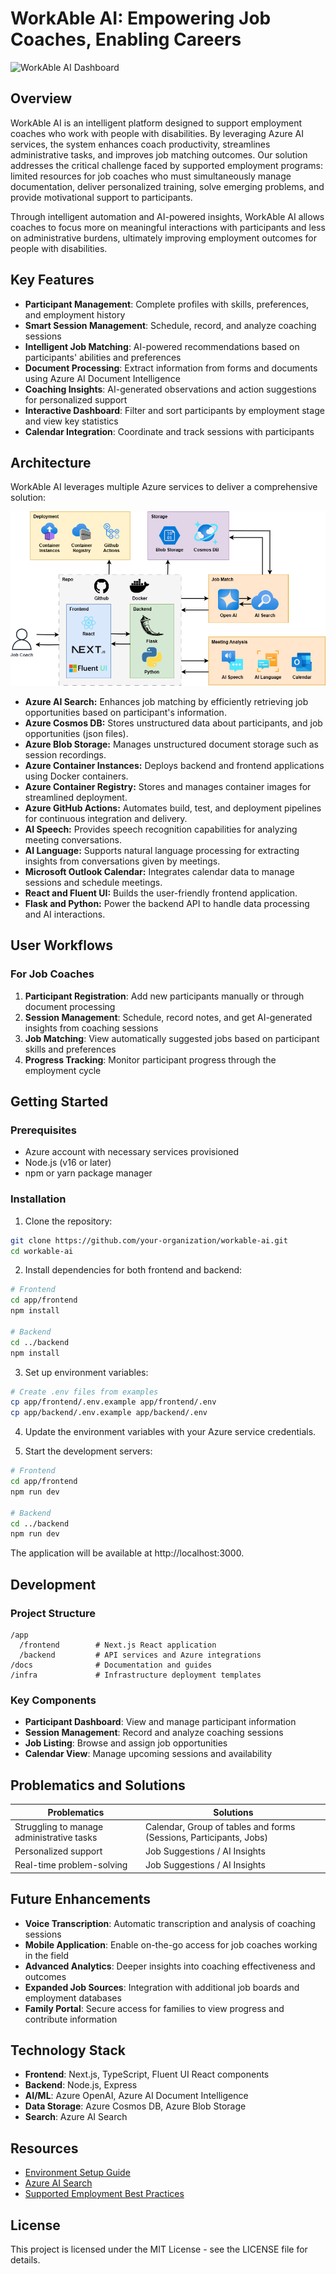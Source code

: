 # WorkAble AI: Empowering Job Coaches, Enabling Careers

![WorkAble AI Dashboard](https://placeholder-for-project-screenshot.com)

## Overview

WorkAble AI is an intelligent platform designed to support employment coaches who work with people with disabilities. By leveraging Azure AI services, the system enhances coach productivity, streamlines administrative tasks, and improves job matching outcomes. Our solution addresses the critical challenge faced by supported employment programs: limited resources for job coaches who must simultaneously manage documentation, deliver personalized training, solve emerging problems, and provide motivational support to participants.

Through intelligent automation and AI-powered insights, WorkAble AI allows coaches to focus more on meaningful interactions with participants and less on administrative burdens, ultimately improving employment outcomes for people with disabilities.

## Key Features

- **Participant Management**: Complete profiles with skills, preferences, and employment history
- **Smart Session Management**: Schedule, record, and analyze coaching sessions
- **Intelligent Job Matching**: AI-powered recommendations based on participants' abilities and preferences
- **Document Processing**: Extract information from forms and documents using Azure AI Document Intelligence
- **Coaching Insights**: AI-generated observations and action suggestions for personalized support
- **Interactive Dashboard**: Filter and sort participants by employment stage and view key statistics
- **Calendar Integration**: Coordinate and track sessions with participants

## Architecture

WorkAble AI leverages multiple Azure services to deliver a comprehensive solution:

![Alt Text](https://github.com/ferDMS/ms-challenge/blob/Jose/ArquitecturaWorkabeAI.png)

- **Azure AI Search:** Enhances job matching by efficiently retrieving job opportunities based on participant's information.
- **Azure Cosmos DB:** Stores unstructured data about participants, and job opportunities (json files).
- **Azure Blob Storage:** Manages unstructured document storage such as session recordings.
- **Azure Container Instances:** Deploys backend and frontend applications using Docker containers.
- **Azure Container Registry:** Stores and manages container images for streamlined deployment.
- **Azure GitHub Actions:** Automates build, test, and deployment pipelines for continuous integration and delivery.
- **AI Speech:** Provides speech recognition capabilities for analyzing meeting conversations.
- **AI Language:** Supports natural language processing for extracting insights from conversations given by meetings.
- **Microsoft Outlook Calendar:** Integrates calendar data to manage sessions and schedule meetings.
- **React and Fluent UI:** Builds the user-friendly frontend application.
- **Flask and Python:** Power the backend API to handle data processing and AI interactions.

## User Workflows

### For Job Coaches

1. **Participant Registration**: Add new participants manually or through document processing
2. **Session Management**: Schedule, record notes, and get AI-generated insights from coaching sessions
3. **Job Matching**: View automatically suggested jobs based on participant skills and preferences
4. **Progress Tracking**: Monitor participant progress through the employment cycle

## Getting Started

### Prerequisites

- Azure account with necessary services provisioned
- Node.js (v16 or later)
- npm or yarn package manager

### Installation

1. Clone the repository:

```bash
git clone https://github.com/your-organization/workable-ai.git
cd workable-ai
```

2. Install dependencies for both frontend and backend:

```bash
# Frontend
cd app/frontend
npm install

# Backend
cd ../backend
npm install
```

3. Set up environment variables:

```bash
# Create .env files from examples
cp app/frontend/.env.example app/frontend/.env
cp app/backend/.env.example app/backend/.env
```

4. Update the environment variables with your Azure service credentials.

5. Start the development servers:

```bash
# Frontend
cd app/frontend
npm run dev

# Backend
cd ../backend
npm run dev
```

The application will be available at http://localhost:3000.

## Development

### Project Structure

```
/app
  /frontend        # Next.js React application
  /backend         # API services and Azure integrations
/docs              # Documentation and guides
/infra             # Infrastructure deployment templates
```

### Key Components

- **Participant Dashboard**: View and manage participant information
- **Session Management**: Record and analyze coaching sessions
- **Job Listing**: Browse and assign job opportunities
- **Calendar View**: Manage upcoming sessions and availability

## Problematics and Solutions

| **Problematics**                               | **Solutions**                                          |
|------------------------------------------------|--------------------------------------------------------|
| Struggling to manage administrative tasks      | Calendar, Group of tables and forms (Sessions, Participants, Jobs) |
| Personalized support                           | Job Suggestions / AI Insights                         |
| Real-time problem-solving                     | Job Suggestions / AI Insights                         |


## Future Enhancements

- **Voice Transcription**: Automatic transcription and analysis of coaching sessions
- **Mobile Application**: Enable on-the-go access for job coaches working in the field
- **Advanced Analytics**: Deeper insights into coaching effectiveness and outcomes
- **Expanded Job Sources**: Integration with additional job boards and employment databases
- **Family Portal**: Secure access for families to view progress and contribute information

## Technology Stack

- **Frontend**: Next.js, TypeScript, Fluent UI React components
- **Backend**: Node.js, Express
- **AI/ML**: Azure OpenAI, Azure AI Document Intelligence
- **Data Storage**: Azure Cosmos DB, Azure Blob Storage
- **Search**: Azure AI Search

## Resources

- [Environment Setup Guide](./docs/environment-setup.md)
- [Azure AI Search](https://learn.microsoft.com/azure/search/search-what-is-azure-search)
- [Supported Employment Best Practices](./docs/supported_employment/)

## License

This project is licensed under the MIT License - see the LICENSE file for details.
